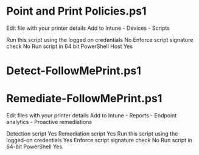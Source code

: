 # Point and Print Policies.ps1
Edit file with your printer details
Add to Intune - Devices - Scripts

Run this script using the logged on credentials
No
Enforce script signature check
No
Run script in 64 bit PowerShell Host
Yes

# Detect-FollowMePrint.ps1
# Remediate-FollowMePrint.ps1
Edit files with your printer details
Add to Intune - Reports - Endpoint analytics - Proactive remediations

Detection script
Yes
Remediation script
Yes
Run this script using the logged-on credentials
Yes
Enforce script signature check
No
Run script in 64-bit PowerShell
Yes